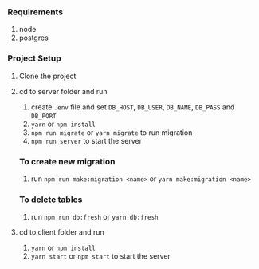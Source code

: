 ### Requirements
1. node
2. postgres

### Project Setup

1. Clone the project
2. cd to server folder and run
    1.  create `.env` file and set `DB_HOST`, `DB_USER`, `DB_NAME`, `DB_PASS` and `DB_PORT`
    2.  `yarn` or `npm install`
    3.  `npm run migrate` or `yarn migrate` to run migration
    4.  `npm run server` to start the server

    ### To create new migration
    1. run `npm run make:migration <name>` or `yarn make:migration <name>`

    ### To delete tables
    1. run `npm run db:fresh` or `yarn db:fresh`

3. cd to client folder and run 
    1.  `yarn` or `npm install`
    1.  `yarn start` or `npm start` to start the server
